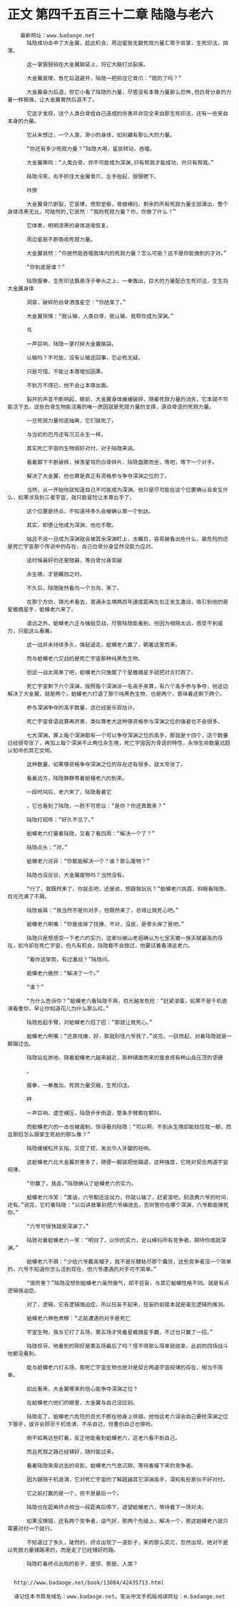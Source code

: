 # 正文 第四千五百三十二章 陆隐与老六
        最新网址：www.badaoge.net
          陆隐成功击中了大金翼，趁此机会，周边星辰无数死寂力量汇聚于双掌，生死印法，拍落。
      
          这一掌狠狠拍在大金翼脑袋上，将它大脑打出裂痕。
      
          大金翼哀嚎，急忙后退避开，陆隐一把抓住它骨爪：“跑的了吗？”
      
          大金翼奋力后退，但它小看了陆隐的力量，尽管没有本尊力量那么恐怖,但白骨分身的力量一样极强，让大金翼竟然后退不了。
      
          它这才发现，这个人类白骨给自己造成的伤害并非完全来自那生死印法，还有一些来自本身的力量。
      
          它从未想过，一个人类，渺小的身体，如何藏有那么大的力量。
      
          “你还有多少死寂力量？”陆隐大喝，星辰转动，吞噬。
      
          大金翼嘶鸣：“人类白骨，你不可能成为深渊,只有帮我才能成功，你只有帮我。”
      
          陆隐冷笑，右手抓住大金翼骨爪，左手抬起，狠狠劈下。
      
          咔擦
      
          大金翼骨爪断裂，它哀嚎，愤怒至极，骨翅横扫，剩余的所有死寂力量全部涌出，整个身体漆黑无比，可陡然的,它骇然：“我的死寂力量？你，你做了什么？”
      
          它体表，明明漆黑的身体逐渐恢复。
      
          周边星辰不断吸收死寂力量。
      
          大金翼骇然：“你居然能吞噬我体内的死寂力量？怎么可能？这不是你能做到的才对。”
      
          “你到底是谁？”
      
          陆隐握拳，生死印法飘悬浮于拳头之上，一拳轰出，巨大的力量配合生死印法，生生将大金翼身体
      
          洞穿，破碎的白骨洒落星空：“你结束了。”
      
          大金翼惊悚：“我认输，人类白骨，我认输，我帮你成为深渊。”
      
          乓
      
          一声巨响，陆隐一掌打碎大金翼脑袋。
      
          认输吗？不可能，没有认输这回事，它必死无疑。
      
          只是可惜，不能让本尊增加因果。
      
          不到万不得已，他不会让本尊出面。
      
          裂开的声音不断响起，眼前，大金翼身体缓缓破碎，随着死寂力量的消失，它本就不可能活下去，这些白骨生物能活着的唯一原因就是死寂力量的支撑，源自骨语的死寂力量。
      
          一旦死寂力量彻底抽离，它们就死了。
      
          与当初的巴月还有沉见永生一样。
      
          其实死亡宇宙的生物很好对付，对于陆隐来说。
      
          看着脚下不断破碎，掉落星穹的白骨碎片，陆隐盘膝而坐，等吧，等下一个对手。
      
          解决了大金翼，他也算是真正有资格参与争夺深渊之位的了。
      
          当然，从一开始他就知道自己不可能成为深渊，他只是尽可能在这个位置确认会发生什么，如果涉及到三者宇宙，就只能冒险让本尊出手了。
      
          这个位置是终点，不知道待多久会被确认第一个到达。
      
          其实，即便让他成为深渊，他也不敢。
      
          姑且不说一旦成为深渊就会被其余深渊盯上，太瞩目，容易被看出些什么，最危险的还是死亡宇宙那个传说中的存在，自己白骨分身显然没能力应对。
      
          这时候最好的还是隐蔽，等白骨分身突破
      
          永生境，才是瞩目之时。
      
          不久后，陆隐陡然看向一个方向，来了。
      
          在那个方向，镜光术看去，普通永生境两百年速度距离左右正发生激战，吸引到他的是星蟾摘星手，蛤蟆老六来了。
      
          遥远之外，蛤蟆老六正与强敌交战，尽管陆隐能看到，但因为相隔太远，感受不到威力，只能这么看着。
      
          这一战并未持续多久，强敌退走，蛤蟆老六赢了，朝着这里而来。
      
          而与蛤蟆老六交战的是死亡宇宙那种纯黑色生物。
      
          但这一战太简单了吧，蛤蟆老六只施展了个星蟾摘星手就把对方打跑了。
      
          死亡宇宙剩下六个深渊，按照每个深渊派一名高手来算，有六个高手参与争夺，他这边解决了大金翼，就是两个，蛤蟆老六打退了那个纯黑色生物，也是两个，意味着还剩下两个。
      
          参与深渊争夺的高手数量，这已经是乐观估计。
      
          死亡宇宙骨语就算再厉害，类似胄老大这种够资格参与深渊之位的强者也不会很多。
      
          七大深渊，算上每个深渊都有一个可以争夺深渊之位的高手，那就是十四个，这个数量已经很夸张了，再加上每个深渊不止两位永生境，死亡宇宙因为骨语的特性，永恒生命数量远超认知中的其它文明。
      
          这种数量，如果够资格争夺深渊之位的存在还有很多，就太夸张了。
      
          看着远方，陆隐静静等着蛤蟆老六的到来。
      
          一段时间后，老六来了，陆隐看着它
      
          ，它也看到了陆隐，一脸不可思议：“是你？你还真敢来？”
      
          陆隐打招呼：“好久不见了。”
      
          蛤蟆老六打量着陆隐，又看了看四周：“解决一个了？”
      
          陆隐点头：“对。”
      
          蛤蟆老六诧异：“你都能解决一个？谁？那么废物？”
      
          陆隐也没反驳，大金翼废物吗？当然没有。
      
          “行了，我既然来了，你就走吧，还是说，想跟我玩玩？”蛤蟆老六挑眉，斜眼看陆隐，目光充满了不屑。
      
          陆隐耸肩：“我当然不是你对手，但既然来了，总得让我死心吧。”
      
          蛤蟆老六咧嘴：“你是皮痒了找揍，不对，没皮，是骨头痒了是吧。”
      
          陆隐只是想感受一下老六的实力，这家伙被山老祖确认为七宝天蟾一族天赋最高的存在，如今却在死亡宇宙，但凡有机会，陆隐都不会放过，他要试着看清这老六。
      
          “看你这架势，有过激战？”陆隐问。
      
          蛤蟆老六傲然：“解决了一个。”
      
          “谁？”
      
          “为什么告诉你？”蛤蟆老六看陆隐不爽，目光越发危险：“赶紧滚蛋，如果不是千机诡演看重你，早让你知道花儿为什么那么红。”
      
          陆隐抬起手臂，对蛤蟆老六招了招：“那就让我死心。”
      
          蛤蟆老六咧嘴：“还真找揍，好，那就别怪六爷我了。”说完，一跃而起，对着陆隐就是一脚踹过去。
      
          陆隐站在原地，随着蛤蟆老六越来越近，那种铺面而来的窒息感有种山岳压顶的坚硬
      
          。
      
          握拳，一拳轰出，死寂力量交融，生死印法。
      
          砰
      
          一声巨响，虚空横压，陆隐步步倒退，整条手臂都在颤抖。
      
          而蛤蟆老六的一击也被遏制，惊讶看向陆隐：“可以啊，不到永生境却能挡住我一脚，而且那招怎么跟掌生死劫的那么像？”
      
          陆隐缓缓松开五指，又捏了捏，发出令人牙酸的轻响。
      
          这蛤蟆老六比大金翼厉害多了，随便一脚就把他踹退，这种强度，它绝对契合两道宇宙规律。
      
          “你赢了，我走。”陆隐确认了蛤蟆老六的实力。
      
          蛤蟆老六冷笑：“废话，六爷都还没出力，你就认输了，赶紧滚吧，别浪费六爷的时间，还有。”说完，它盯着陆隐：“以后讲故事别把六爷编进去，否则管你在哪个深渊，六爷都能揍死你。”
      
          “六爷可很快就是深渊了。”
      
          陆隐对着蛤蟆老六一笑：“明白了，以你的实力，足以横扫所有竞争者，期待你成就深渊。”
      
          蛤蟆老六不屑：“少给六爷戴高帽子，我不是乐髅枯尽那个蠢货，这些竞争者没一个简单的，六爷不知道你怎么活到现在，但六爷遭遇的对手可不简单。”
      
          “很厉害？”陆隐没想到蛤蟆老六虽然傲气，却不狂妄，与其它蛤蟆性格不同，就是有点逻辑强迫症。
      
          对了，逻辑，它有逻辑强迫症，所以狂妄不起来，狂妄的前提本就是毫无逻辑的推测。
      
          蛤蟆老六神色肃穆：“之前遭遇的对手是死亡
      
          宇宙生物，我与它打了五场，第五场才凭着星蟾摘星手赢，不过也只赢了一招。”
      
          陆隐惊讶，他看到的刚好是第五场最后了吗？怪不得那么简单就结束，此前的四场战斗他都没看到。
      
          能与蛤蟆老六打五场，那死亡宇宙生物也绝对是契合两道宇宙规律的存在，相当不简单。
      
          如此看来，大金翼哪来的信心能争夺深渊之位？
      
          在蛤蟆老六他们的眼里，大金翼与自己没区别。
      
          陆隐走了，蛤蟆老六危险的目光不断在他身上徘徊，他怕这老六误会自己要抢深渊之位下狠手，或许会顾忌千机诡演，不杀自己，但重创自己也够呛。
      
          倒不如离远些盯着，反正他能看到蛤蟆老六，这老六看不到自己。
      
          而且死寂之路已经铺好，随时能过来。
      
          看着陆隐渐渐远去的背影，蛤蟆老六气息沉寂，等待着接下来的竞争者。
      
          因为跟随千机诡演，它对死亡宇宙的了解超越其它深渊高手，深知有些家伙不好对付。
      
          它之前打赢的是一个，但不是最后一个。
      
          陆隐也在距离终点相当一段距离后停下，遥望蛤蟆老六，等待着下一场对决。
      
          如果没猜错，还有两个竞争者，运气好，那两个先碰上，解决一个，那这蛤蟆老六就只需要对付一个就行。
      
          不知道过了多久，陡然的，终点出现了一道影子，来的那么突兀，忽然出现，绝对不是以死寂力量铺路来的，而是走了已经铺好的路。
      
          陆隐盯着终点出现的影子，震惊，那是，人类？
      
      
      http://www.badaoge.net/book/13084/42435713.html
      
      请记住本书首发域名：www.badaoge.net。笔尖中文手机版阅读网址：m.badaoge.net